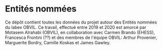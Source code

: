 # Entités nommées
Ce dépôt contient toutes les données du projet autour des Entités nommées du labex OBVIL.
Ce travail, effectué entre 2019 et 2020 est amorcé par Motasem Alrahabi (OBVIL), en collaboration avec Carmen Brando (EHESS), Francesca Frontini (??) et des membres de l'équipe OBVIL: Arthur Provenier, Marguerite Bordry, Camille Koskas et James Gawley.
